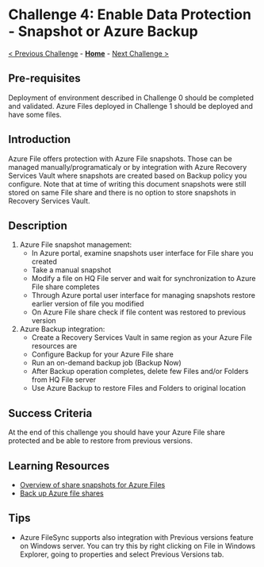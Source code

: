 # Challenge 4: Enable Data Protection - Snapshot or Azure Backup

[< Previous Challenge](./Challenge-03-add_branch_file_server.md) - **[Home](../README.md)** - [Next Challenge >](./Challenge-05-secure_private_endpoint.md)

## Pre-requisites

Deployment of environment described in Challenge 0 should be completed and validated. Azure Files deployed in Challenge 1 should be deployed and have some files.

## Introduction

Azure File offers protection with Azure File snapshots. Those can be managed manually/programaticaly or  by integration with Azure Recovery Services Vault where snapshots are created based on Backup policy you configure. Note that at time of writing this document snapshots were still stored on same File share and there is no option to store snapshots in Recovery Services Vault.

## Description

1. Azure File snapshot management:
    - In Azure portal, examine snapshots user interface for File share you created
    - Take a manual snapshot
    - Modify a file on HQ File server and wait for synchronization to Azure File share completes
    - Through Azure portal user interface for managing snapshots restore earlier version of file you modified
    - On Azure File share check if file content was restored to previous version
1. Azure Backup integration:
    - Create a Recovery Services Vault in same region as your Azure File resources are
    - Configure Backup for your Azure File share
    - Run an on-demand backup job (Backup Now)
    - After Backup operation completes, delete few Files and/or Folders from HQ File server
    - Use Azure Backup to restore Files and Folders to original location


## Success Criteria

At the end of this challenge you should have your Azure File share protected and be able to restore from previous versions.

## Learning Resources
- [Overview of share snapshots for Azure Files](https://docs.microsoft.com/en-us/azure/storage/files/storage-snapshots-files)
- [Back up Azure file shares](https://docs.microsoft.com/azure/backup/backup-afs)

## Tips
- Azure FileSync supports also integration with Previous versions feature on Windows server. You can try this by right clicking on File in Windows Explorer, going to properties and select Previous Versions tab.